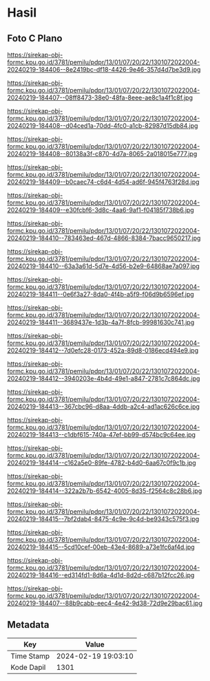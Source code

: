 # Hasil

## Foto C Plano

https://sirekap-obj-formc.kpu.go.id/3781/pemilu/pdpr/13/01/07/20/22/1301072022004-20240219-184406--8e2419bc-df18-4426-9e46-357d4d7be3d9.jpg

https://sirekap-obj-formc.kpu.go.id/3781/pemilu/pdpr/13/01/07/20/22/1301072022004-20240219-184407--08ff8473-38e0-48fa-8eee-ae8c1a4f1c8f.jpg

https://sirekap-obj-formc.kpu.go.id/3781/pemilu/pdpr/13/01/07/20/22/1301072022004-20240219-184408--d04ced1a-70dd-4fc0-a1cb-82987d15db84.jpg

https://sirekap-obj-formc.kpu.go.id/3781/pemilu/pdpr/13/01/07/20/22/1301072022004-20240219-184408--80138a3f-c870-4d7a-8065-2a018015e777.jpg

https://sirekap-obj-formc.kpu.go.id/3781/pemilu/pdpr/13/01/07/20/22/1301072022004-20240219-184409--b0caec74-c6d4-4d54-ad6f-945f4763f28d.jpg

https://sirekap-obj-formc.kpu.go.id/3781/pemilu/pdpr/13/01/07/20/22/1301072022004-20240219-184409--e30fcbf6-3d8c-4aa6-9af1-f04185f738b6.jpg

https://sirekap-obj-formc.kpu.go.id/3781/pemilu/pdpr/13/01/07/20/22/1301072022004-20240219-184410--783463ed-467d-4866-8384-7bacc9650217.jpg

https://sirekap-obj-formc.kpu.go.id/3781/pemilu/pdpr/13/01/07/20/22/1301072022004-20240219-184410--63a3a61d-5d7e-4d56-b2e9-64868ae7a097.jpg

https://sirekap-obj-formc.kpu.go.id/3781/pemilu/pdpr/13/01/07/20/22/1301072022004-20240219-184411--0e6f3a27-8da0-4f4b-a5f9-f06d9b6596ef.jpg

https://sirekap-obj-formc.kpu.go.id/3781/pemilu/pdpr/13/01/07/20/22/1301072022004-20240219-184411--3689437e-1d3b-4a7f-8fcb-99981630c741.jpg

https://sirekap-obj-formc.kpu.go.id/3781/pemilu/pdpr/13/01/07/20/22/1301072022004-20240219-184412--7d0efc28-0173-452a-89d8-0186ecd494e9.jpg

https://sirekap-obj-formc.kpu.go.id/3781/pemilu/pdpr/13/01/07/20/22/1301072022004-20240219-184412--3940203e-4b4d-49e1-a847-2781c7c864dc.jpg

https://sirekap-obj-formc.kpu.go.id/3781/pemilu/pdpr/13/01/07/20/22/1301072022004-20240219-184413--367cbc96-d8aa-4ddb-a2c4-ad1ac626c6ce.jpg

https://sirekap-obj-formc.kpu.go.id/3781/pemilu/pdpr/13/01/07/20/22/1301072022004-20240219-184413--c1dbf615-740a-47ef-bb99-d574bc9c64ee.jpg

https://sirekap-obj-formc.kpu.go.id/3781/pemilu/pdpr/13/01/07/20/22/1301072022004-20240219-184414--c162a5e0-89fe-4782-b4d0-6aa67c0f9c1b.jpg

https://sirekap-obj-formc.kpu.go.id/3781/pemilu/pdpr/13/01/07/20/22/1301072022004-20240219-184414--322a2b7b-6542-4005-8d35-f2564c8c28b6.jpg

https://sirekap-obj-formc.kpu.go.id/3781/pemilu/pdpr/13/01/07/20/22/1301072022004-20240219-184415--7bf2dab4-8475-4c9e-9c4d-be9343c575f3.jpg

https://sirekap-obj-formc.kpu.go.id/3781/pemilu/pdpr/13/01/07/20/22/1301072022004-20240219-184415--5cd10cef-00eb-43e4-8689-a73e1fc6af4d.jpg

https://sirekap-obj-formc.kpu.go.id/3781/pemilu/pdpr/13/01/07/20/22/1301072022004-20240219-184416--ed314fd1-8d6a-4d1d-8d2d-c687b12fcc26.jpg

https://sirekap-obj-formc.kpu.go.id/3781/pemilu/pdpr/13/01/07/20/22/1301072022004-20240219-184407--88b9cabb-eec4-4e42-9d38-72d9e29bac61.jpg


## Metadata

| Key        | Value               |
| ---------- | ------------------- |
| Time Stamp | 2024-02-19 19:03:10 |
| Kode Dapil | 1301                |



